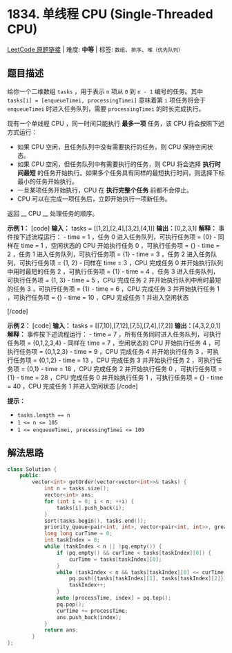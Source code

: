 # 1834. 单线程 CPU (Single-Threaded CPU)

[LeetCode 原题链接](https://leetcode-cn.com/problems/single-threaded-cpu/) | 难度: **中等** | 标签: `数组`、`排序`、`堆（优先队列）`

## 题目描述

给你一个二维数组 `tasks` ，用于表示 `n`​​​​​​ 项从 `0` 到 `n - 1` 编号的任务。其中 `tasks[i] = [enqueueTimei, processingTimei]` 意味着第 `i​​​​​​`​​​​ 项任务将会于 `enqueueTimei` 时进入任务队列，需要 `processingTimei` 的时长完成执行。

现有一个单线程 CPU ，同一时间只能执行 **最多一项** 任务，该 CPU 将会按照下述方式运行：

  * 如果 CPU 空闲，且任务队列中没有需要执行的任务，则 CPU 保持空闲状态。
  * 如果 CPU 空闲，但任务队列中有需要执行的任务，则 CPU 将会选择 **执行时间最短** 的任务开始执行。如果多个任务具有同样的最短执行时间，则选择下标最小的任务开始执行。
  * 一旦某项任务开始执行，CPU 在 **执行完整个任务** 前都不会停止。
  * CPU 可以在完成一项任务后，立即开始执行一项新任务。

返回 __ CPU __ 处理任务的顺序。

**示例 1：**
[code] 
    **输入：** tasks = [[1,2],[2,4],[3,2],[4,1]]
    **输出：**[0,2,3,1]
    **解释：** 事件按下述流程运行： 
    - time = 1 ，任务 0 进入任务队列，可执行任务项 = {0}
    - 同样在 time = 1 ，空闲状态的 CPU 开始执行任务 0 ，可执行任务项 = {}
    - time = 2 ，任务 1 进入任务队列，可执行任务项 = {1}
    - time = 3 ，任务 2 进入任务队列，可执行任务项 = {1, 2}
    - 同样在 time = 3 ，CPU 完成任务 0 并开始执行队列中用时最短的任务 2 ，可执行任务项 = {1}
    - time = 4 ，任务 3 进入任务队列，可执行任务项 = {1, 3}
    - time = 5 ，CPU 完成任务 2 并开始执行队列中用时最短的任务 3 ，可执行任务项 = {1}
    - time = 6 ，CPU 完成任务 3 并开始执行任务 1 ，可执行任务项 = {}
    - time = 10 ，CPU 完成任务 1 并进入空闲状态
    
[/code]

**示例 2：**
[code] 
    **输入：** tasks = [[7,10],[7,12],[7,5],[7,4],[7,2]]
    **输出：**[4,3,2,0,1]
    **解释：** 事件按下述流程运行： 
    - time = 7 ，所有任务同时进入任务队列，可执行任务项  = {0,1,2,3,4}
    - 同样在 time = 7 ，空闲状态的 CPU 开始执行任务 4 ，可执行任务项 = {0,1,2,3}
    - time = 9 ，CPU 完成任务 4 并开始执行任务 3 ，可执行任务项 = {0,1,2}
    - time = 13 ，CPU 完成任务 3 并开始执行任务 2 ，可执行任务项 = {0,1}
    - time = 18 ，CPU 完成任务 2 并开始执行任务 0 ，可执行任务项 = {1}
    - time = 28 ，CPU 完成任务 0 并开始执行任务 1 ，可执行任务项 = {}
    - time = 40 ，CPU 完成任务 1 并进入空闲状态
[/code]

**提示：**

  * `tasks.length == n`
  * `1 <= n <= 105`
  * `1 <= enqueueTimei, processingTimei <= 109`

## 解法思路

```cpp
class Solution {
    public:
        vector<int> getOrder(vector<vector<int>>& tasks) {
            int n = tasks.size();
            vector<int> ans;
            for (int i = 0; i < n; ++i) {
                tasks[i].push_back(i);
            }
            sort(tasks.begin(), tasks.end());
            priority_queue<pair<int, int>, vector<pair<int, int>>, greater<>> pq;
            long long curTime = 0;
            int taskIndex = 0;
            while (taskIndex < n || !pq.empty()) {
                if (pq.empty() && curTime < tasks[taskIndex][0]) {
                    curTime = tasks[taskIndex][0];
                }
                while (taskIndex < n && tasks[taskIndex][0] <= curTime) {
                    pq.push({tasks[taskIndex][1], tasks[taskIndex][2]});
                    taskIndex++;
                }
                auto [processTime, index] = pq.top();
                pq.pop();
                curTime += processTime;
                ans.push_back(index);
            }
            return ans;
        }
};
```
